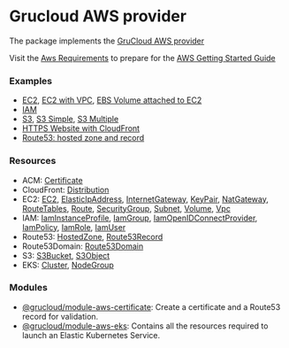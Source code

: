 # Grucloud AWS provider

The package implements the [GruCloud AWS provider](https://www.npmjs.com/package/@grucloud/provider-aws)

Visit the [Aws Requirements](https://grucloud.com/docs/aws/AwsRequirements) to prepare for the [AWS Getting Started Guide](https://grucloud.com/docs/aws/AwsGettingStarted)

### Examples

- [EC2](https://github.com/grucloud/grucloud/tree/main/examples/aws/ec2), [EC2 with VPC](https://github.com/grucloud/grucloud/tree/main/examples/aws/ec2-vpc), [EBS Volume attached to EC2](https://github.com/grucloud/grucloud/tree/main/examples/aws/volume)
- [IAM](https://github.com/grucloud/grucloud/tree/main/examples/aws/iam)
- [S3](https://github.com/grucloud/grucloud/tree/main/examples/aws/s3), [S3 Simple](https://github.com/grucloud/grucloud/tree/main/examples/aws/s3-simple), [S3 Multiple](https://github.com/grucloud/grucloud/tree/main/examples/aws/s3-multiple)
- [HTTPS Website with CloudFront](https://github.com/grucloud/grucloud/tree/main/examples/aws/website-https)
- [Route53: hosted zone and record](https://github.com/grucloud/grucloud/tree/main/examples/aws/route53)

### Resources

- ACM: [Certificate](https://grucloud.com/docs/aws/resources/ACM/AcmCertificate)
- CloudFront: [Distribution](https://grucloud.com/docs/aws/resources/CloudFront/CloudFrontDistribution)
- EC2: [EC2](https://grucloud.com/docs/aws/resources/EC2/EC2), [ElasticIpAddress](https://grucloud.com/docs/aws/resources/EC2/ElasticIpAddress), [InternetGateway](https://grucloud.com/docs/aws/resources/EC2/InternetGateway), [KeyPair](https://grucloud.com/docs/aws/resources/EC2/KeyPair), [NatGateway](https://grucloud.com/docs/aws/resources/EC2/NatGateway), [RouteTables](https://grucloud.com/docs/aws/resources/EC2/RouteTables), [Route](https://grucloud.com/docs/aws/resources/EC2/Route), [SecurityGroup](https://grucloud.com/docs/aws/resources/EC2/SecurityGroup), [Subnet](https://grucloud.com/docs/aws/resources/EC2/Subnet), [Volume](https://grucloud.com/docs/aws/resources/EC2/Volume), [Vpc](https://grucloud.com/docs/aws/resources/EC2/Vpc)
- IAM: [IamInstanceProfile](https://grucloud.com/docs/aws/resources/IAM/IamInstanceProfile), [IamGroup](https://grucloud.com/docs/aws/resources/IAM/IamGroup), [IamOpenIDConnectProvider](https://grucloud.com/docs/aws/resources/IAM/IamOpenIDConnectProvider), [IamPolicy](https://grucloud.com/docs/aws/resources/IAM/IamPolicy), [IamRole](https://grucloud.com/docs/aws/resources/IAM/IamRole), [IamUser](https://grucloud.com/docs/aws/resources/IAM/IamUser)
- Route53: [HostedZone](https://grucloud.com/docs/aws/resources/Route53/Route53HostedZone), [Route53Record](https://grucloud.com/docs/aws/resources/Route53/Route53Record)
- Route53Domain: [Route53Domain](https://grucloud.com/docs/aws/resources/Route53Domain/Route53Domain)
- S3: [S3Bucket](https://grucloud.com/docs/aws/resources/S3/S3Bucket), [S3Object](https://grucloud.com/docs/aws/resources/S3/S3Object)
- EKS: [Cluster](https://grucloud.com/docs/aws/resources/EKS/EksCluster), [NodeGroup](https://grucloud.com/docs/aws/resources/EKS/EksNodeGroup)

### Modules

- [@grucloud/module-aws-certificate](https://www.npmjs.com/package/@grucloud/module-aws-certificate): Create a certificate and a Route53 record for validation.
- [@grucloud/module-aws-eks](https://www.npmjs.com/package/@grucloud/module-aws-eks): Contains all the resources required to launch an Elastic Kubernetes Service.
